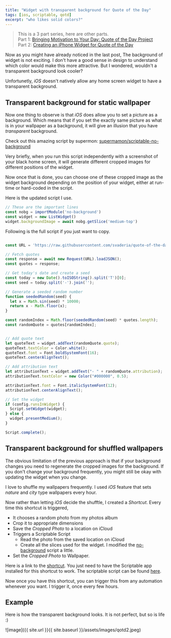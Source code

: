 ```yaml
---
title: "Widget with transparent background for Quote of the Day"
tags: [ios, scriptable, qotd]
excerpt: "who likes solid colors?"
---
```


> This is a 3 part series, here are other parts.  
> Part 1: [Bringing Motivation to Your Day: Quote of the Day Project](/wiki/bringing-motivation-to-your-day-quote-of-the-day-project/)  
> Part 2: [Creating an iPhone Widget for Quote of the Day](/wiki/creating-an-iphone-widget-for-quote-of-the-day/)  

Now as you might have already noticed in the last post, The background of widget is not exciting.
I don't have a good sense in design to understand which color would make this more attractive.
But I wondered, wouldn't a transparent background look cooler?

Unfortunetly, *iOS* doesn't natively allow any home screen widget to have a transparent background.

## Transparent background for static wallpaper
Now one thing to observe is that *iOS* does allow you to set a picture as a background. 
Which means that if you set the exactly same picture as what is in your wallpaper as a background, 
it will give an illusion that you have *transparent* background.

Check out this amazing script by supermon: [supermamon/scriptable-no-background](https://github.com/supermamon/scriptable-no-background) 

Very briefly, when you run this script independently with a screenshot of your black home screen, 
it will generate different cropped images for different positions of the widget.

Now once that is done, you can choose one of these cropped image as the widget background depending
on the position of your widget, either at run-time or hard-coded in the script.

Here is the updated script I use.

```javascript
// These are the important lines
const nobg = importModule('no-background')
const widget = new ListWidget()
widget.backgroundImage = await nobg.getSlice('medium-top')
```

Following is the full script if you just want to copy.
```javascript

const URL = 'https://raw.githubusercontent.com/svaderia/quote-of-the-day/main/quotes.json';

// Fetch quotes
const response = await new Request(URL).loadJSON();
const quotes = response;

// Get today's date and create a seed
const today = new Date().toISOString().split('T')[0];
const seed = today.split('-').join('');

// Generate a seeded random number
function seededRandom(seed) {
  let x = Math.sin(seed) * 10000;
  return x - Math.floor(x);
}

const randomIndex = Math.floor(seededRandom(seed) * quotes.length);
const randomQuote = quotes[randomIndex];


// Add quote text
let quoteText = widget.addText(randomQuote.quote);
quoteText.textColor = Color.white();
quoteText.font = Font.boldSystemFont(16);
quoteText.centerAlignText();

// Add attribution text
let attributionText = widget.addText("- " + randomQuote.attribution);
attributionText.textColor = new Color("#000000", 0.5);

attributionText.font = Font.italicSystemFont(12);
attributionText.centerAlignText();

// Set the widget
if (config.runsInWidget) {
  Script.setWidget(widget);
} else {
  widget.presentMedium();
}

Script.complete();
```

## Transparent background for shuffled wallpapers
The obvious limitation of the previous approach is that if your background changes you need to regenerate the cropped images for the background.
If you don't change your background frequently, you might still be okay with updating the widget when you change.

I love to shuffle my wallpapers frequently. I used *iOS* feature that sets *nature* and *city* type wallpapers every hour.

Now rather than letting *iOS* decide the shufftle, I created a *Shortcut*.
Every time this shortcut is triggered, 
* It chooses a random photo from my photos album 
* Crop it to appropriate dimensions
* Save the *Cropped Photo* to a location on iCloud
* Triggers a Scriptable Script
  * Read the photo from the saved location on iCloud
  * Create all the slices used for the widget. I modified the [no-background]() script a little.
* Set the *Cropped Photo* to Wallpaper.

Here is a link to the [shortcut](https://www.icloud.com/shortcuts/8998e4e3b26f40dcb37398e266a27ab3).
You just need to have the Scriptable app installed for this shortcut to work.
The scriptable script can be found [here](https://github.com/svaderia/quote-of-the-day/blob/main/scripts/no-background-shortcut.js).

Now once you have this shortcut, you can trigger this from any automation whenever you want.
I trigger it, once every few hours.

## Example
Here is how the transparent background looks. It is not perfect, but so is life :)

![image]({{ site.url }}{{ site.baseurl }}/assets/images/qotd2.jpeg)
